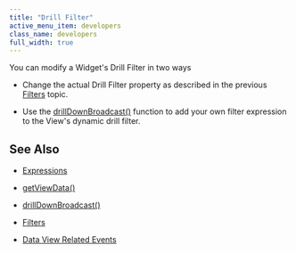 ```yaml
---
title: "Drill Filter"
active_menu_item: developers
class_name: developers
full_width: true
---
```



You can modify a Widget's Drill Filter in two ways

 - Change the actual Drill Filter property as described in the previous [Filters](filters) topic.

 - Use the [drillDownBroadcast()](../drilldownbroadcast) function to add your own filter expression to the View's dynamic drill filter.

## See Also

 - [Expressions](../../../../product-guide/advanced-features/data-integration,-reporting-dashboards/data-section-properties/the-expression-editor)

 - [getViewData()](../getviewdata)

 - [drillDownBroadcast()](../drilldownbroadcast)

 - [Filters](filters)

 - [Data View Related Events](../data-view-related-events)

